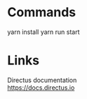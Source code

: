 
# Commands

yarn install
yarn run start

# Links

Directus documentation  
https://docs.directus.io  

